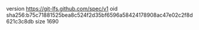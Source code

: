 version https://git-lfs.github.com/spec/v1
oid sha256:b75c71881525bea8c524f2d35bf6596a58424178908ac47e02c2f8d621c3c8db
size 1690
